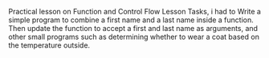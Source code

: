 Practical lesson on Function and Control Flow Lesson Tasks, i had to Write a simple program to combine a first name and a last name inside a function. Then update the function to accept a first and last name as arguments, and other small programs such as determining whether to wear a coat based on the temperature outside.
